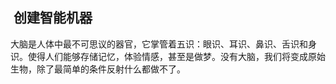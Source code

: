 ##  创建智能机器
大脑是人体中最不可思议的器官，它掌管着五识：眼识、耳识、鼻识、舌识和身识。使得人们能够存储记忆，体验情感，甚至是做梦。没有大脑，我们将变成原始生物，除了最简单的条件反射什么都做不了。
